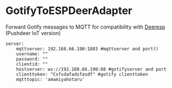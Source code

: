 # GotifyToESPDeerAdapter<br>

Forward Gotify messages to MQTT for compatibility with [Deeresp](https://github.com/easychen/pushdeer/tree/main/iot) (Pushdeer IoT version)
```
server:
    mqttserver: 192.168.66.190:1883 #mqttserver and port()
    username: "" 
    password: ""
    clientid: ""
    hostserver: ws://192.168.66.190:88 #gotifyserver and port
    clienttoken: "Csfsdafadsfasdf" #gotify clienttoken
    mqtttopic: 'amamiyahotaru'
```
